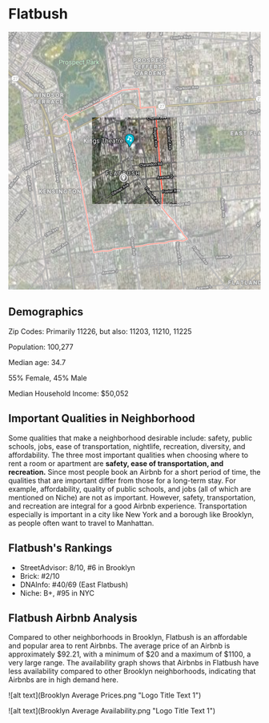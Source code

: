

# Flatbush
![alt text](flatbushmap2.png "Logo Title Text 1")  

## Demographics

Zip Codes: Primarily 11226, but also: 11203, 11210, 11225  

Population: 100,277  

Median age: 34.7  

55% Female, 45% Male  

Median Household Income: $50,052  


## Important Qualities in Neighborhood  

Some qualities that make a neighborhood desirable include: safety, public schools, jobs, ease of transportation, nightlife, recreation, diversity, and affordability. The three most important qualities when choosing where to rent a room or apartment are **safety, ease of transportation, and recreation.** Since most people book an Airbnb for a short period of time, the qualities that are important differ from those for a long-term stay. For example, affordability, quality of public schools, and jobs (all of which are mentioned on Niche) are not as important. However, safety, transportation, and recreation are integral for a good Airbnb experience. Transportation especially is important in a city like New York and a borough like Brooklyn, as people often want to travel to Manhattan.

## Flatbush's Rankings  

* StreetAdvisor: 8/10, #6 in Brooklyn
* Brick: #2/10
* DNAInfo: #40/69 (East Flatbush)
* Niche: B+, #95 in NYC  


## Flatbush Airbnb Analysis
Compared to other neighborhoods in Brooklyn, Flatbush is an affordable and popular area to rent Airbnbs. The average price of an Airbnb is approximately $92.21, with a minimum of $20 and a maximum of $1100, a very large range. The availability graph shows that Airbnbs in Flatbush have less availability compared to other Brooklyn neighborhoods, indicating that Airbnbs are in high demand here.

![alt text](Brooklyn Average Prices.png "Logo Title Text 1")  

![alt text](Brooklyn Average Availability.png "Logo Title Text 1")  

